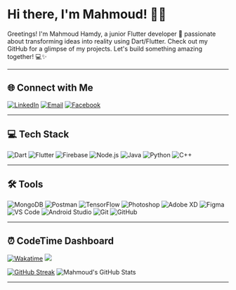 # Hi there, I'm Mahmoud! 👨‍💻

Greetings! I'm Mahmoud Hamdy, a junior Flutter developer 🚀 passionate about transforming ideas into reality using Dart/Flutter. Check out my GitHub for a glimpse of my projects. Let's build something amazing together! 💻✨

---

## 🌐 Connect with Me

[![LinkedIn](https://img.shields.io/badge/-LinkedIn-0A66C2?style=flat-square&logo=LinkedIn&logoColor=white&label=LinkedIn)](https://www.linkedin.com/in/mahmoud-hamdy-alashwah/)
[![Email](https://img.shields.io/badge/-Email-D14836?style=flat-square&logo=Gmail&logoColor=white&label=Email)](mailto:hmdy7486@gmail.com)
[![Facebook](https://img.shields.io/badge/-Facebook-1877F2?style=flat-square&logo=Facebook&logoColor=white&label=Facebook)](https://www.facebook.com/MahmoudHamdyElashwah/)

---
## 💻 Tech Stack

![Dart](https://skillicons.dev/icons?i=dart&theme=dark&borderRadius=20)
![Flutter](https://skillicons.dev/icons?i=flutter&theme=dark&borderRadius=20)
![Firebase](https://skillicons.dev/icons?i=firebase&theme=dark&borderRadius=20)
![Node.js](https://skillicons.dev/icons?i=nodejs&theme=dark&borderRadius=20)
![Java](https://skillicons.dev/icons?i=java&theme=dark&borderRadius=20)
![Python](https://skillicons.dev/icons?i=python&theme=dark&borderRadius=20)
![C++](https://skillicons.dev/icons?i=cpp&theme=dark&borderRadius=20)

---

## 🛠️ Tools

![MongoDB](https://skillicons.dev/icons?i=mongodb&theme=dark&borderRadius=20)
![Postman](https://skillicons.dev/icons?i=postman&theme=dark&borderRadius=20)
![TensorFlow](https://skillicons.dev/icons?i=tensorflow&theme=dark&borderRadius=20)
![Photoshop](https://skillicons.dev/icons?i=photoshop&theme=dark&borderRadius=20)
![Adobe XD](https://skillicons.dev/icons?i=xd&theme=dark&borderRadius=20)
![Figma](https://skillicons.dev/icons?i=figma&theme=dark&borderRadius=20)
![VS Code](https://skillicons.dev/icons?i=vscode&theme=dark&borderRadius=20)
![Android Studio](https://skillicons.dev/icons?i=androidstudio&theme=dark&borderRadius=20)
![Git](https://skillicons.dev/icons?i=git&theme=dark&borderRadius=20)
![GitHub](https://skillicons.dev/icons?i=github&theme=dark&borderRadius=20)

---

## ⏰ CodeTime Dashboard

[![Wakatime](https://wakatime.com/badge/user/018c9017-daf8-45c1-be71-8b16fd238022.svg)](https://wakatime.com/@018c9017-daf8-45c1-be71-8b16fd238022) ![](https://komarev.com/ghpvc/?username=mahmoodhamdi)


[![GitHub Streak](https://streak-stats.demolab.com?user=mahmoodhamdi&border_radius=7.5&theme=dark)](https://git.io/streak-stats)
![Mahmoud's GitHub Stats](https://github-readme-stats.vercel.app/api?username=mahmoodhamdi&show_icons=true&theme=dark&rank_icon=percentile)

---
